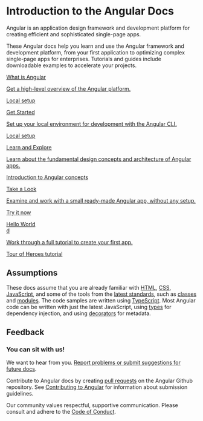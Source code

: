 <h1 class="no-toc">Introduction to the Angular Docs</h1>

Angular is an application design framework and development platform for creating efficient and sophisticated single-page apps.

These Angular docs help you learn and use the Angular framework and development platform, from your first application to optimizing complex single-page apps for enterprises.
Tutorials and guides include downloadable examples to accelerate your projects.


<div class="card-container">
  <a href="guide/what-is-angular" class="docs-card"
    title="Angular Local Environment Setup">
      <section>What is Angular</section>
      <p>Get a high-level overview of the Angular platform.</p>
      <p class="card-footer">Local setup</p>
  </a>
  <a href="guide/setup-local" class="docs-card"
    title="Angular Local Environment Setup">
      <section>Get Started</section>
      <p>Set up your local environment for development with the Angular CLI.</p>
      <p class="card-footer">Local setup</p>
  </a>
  <a href="guide/architecture" class="docs-card" title="Angular Concepts">
      <section>Learn and Explore</section>
      <p>Learn about the fundamental design concepts and architecture of Angular apps.</p>
      <p class="card-footer">Introduction to Angular concepts</p>
  </a>
  <a href="start" class="docs-card" title="Try out Angular">
      <section>Take a Look</section>
      <p>Examine and work with a small ready-made Angular app, without any setup.</p>
      <p class="card-footer">Try it now</p>
  </a>
  <a href="tutorial" class="docs-card" title="Create an app">
      <section>Hello World</section>d
      <p>Work through a full tutorial to create your first app.</p>
      <p class="card-footer">Tour of Heroes tutorial</p>
  </a>


</div>


## Assumptions


These docs assume that you are already familiar with [HTML](https://developer.mozilla.org/docs/Learn/HTML/Introduction_to_HTML "Learn HTML"), [CSS](https://developer.mozilla.org/docs/Learn/CSS/First_steps "Learn CSS"), [JavaScript](https://developer.mozilla.org/en-US/docs/Web/JavaScript/A_re-introduction_to_JavaScript "Learn JavaScript"),
and some of the tools from the [latest standards](https://developer.mozilla.org/en-US/docs/Web/JavaScript/Language_Resources "Latest JavaScript standards"), such as [classes](https://developer.mozilla.org/en-US/docs/Web/JavaScript/Reference/Classes "ES2015 Classes") and [modules](https://developer.mozilla.org/en-US/docs/Web/JavaScript/Reference/Statements/import "ES2015 Modules").
The code samples are written using [TypeScript](https://www.typescriptlang.org/ "TypeScript").
Most Angular code can be written with just the latest JavaScript, using [types](https://www.typescriptlang.org/docs/handbook/classes.html "TypeScript Types") for dependency injection, and using [decorators](https://www.typescriptlang.org/docs/handbook/decorators.html "Decorators") for metadata.


## Feedback

<h3>You can sit with us!</h3>

We want to hear from you. [Report problems or submit suggestions for future docs](https://github.com/angular/angular/issues/new/choose "Angular GitHub repository new issue form").

Contribute to Angular docs by creating
[pull requests](https://github.com/angular/angular/pulls "Angular Github pull requests")
on the Angular Github repository.
See [Contributing to Angular](https://github.com/angular/angular/blob/master/CONTRIBUTING.md "Contributing guide")
for information about submission guidelines.

Our community values respectful, supportive communication.
Please consult and adhere to the [Code of Conduct](https://github.com/angular/code-of-conduct/blob/master/CODE_OF_CONDUCT.md "Contributor code of conduct").
